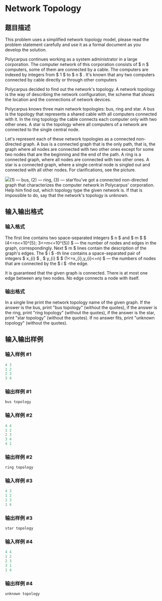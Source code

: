 # Network Topology

## 题目描述

This problem uses a simplified network topology model, please read the problem statement carefully and use it as a formal document as you develop the solution.

Polycarpus continues working as a system administrator in a large corporation. The computer network of this corporation consists of $ n $ computers, some of them are connected by a cable. The computers are indexed by integers from $ 1 $ to $ n $ . It's known that any two computers connected by cable directly or through other computers

Polycarpus decided to find out the network's topology. A network topology is the way of describing the network configuration, the scheme that shows the location and the connections of network devices.

Polycarpus knows three main network topologies: bus, ring and star. A bus is the topology that represents a shared cable with all computers connected with it. In the ring topology the cable connects each computer only with two other ones. A star is the topology where all computers of a network are connected to the single central node.

Let's represent each of these network topologies as a connected non-directed graph. A bus is a connected graph that is the only path, that is, the graph where all nodes are connected with two other ones except for some two nodes that are the beginning and the end of the path. A ring is a connected graph, where all nodes are connected with two other ones. A star is a connected graph, where a single central node is singled out and connected with all other nodes. For clarifications, see the picture.

![](https://cdn.luogu.com.cn/upload/vjudge_pic/CF292B/4b8e00a09b5404153c7328227c396879fd344c8f.png)(1) — bus, (2) — ring, (3) — starYou've got a connected non-directed graph that characterizes the computer network in Polycarpus' corporation. Help him find out, which topology type the given network is. If that is impossible to do, say that the network's topology is unknown.

## 输入输出格式

### 输入格式

The first line contains two space-separated integers $ n $ and $ m $ $ (4<=n<=10^{5}; 3<=m<=10^{5}) $ — the number of nodes and edges in the graph, correspondingly. Next $ m $ lines contain the description of the graph's edges. The $ i $ -th line contains a space-separated pair of integers $ x_{i} $ , $ y_{i} $ $ (1<=x_{i},y_{i}<=n) $ — the numbers of nodes that are connected by the $ i $ -the edge.

It is guaranteed that the given graph is connected. There is at most one edge between any two nodes. No edge connects a node with itself.

### 输出格式

In a single line print the network topology name of the given graph. If the answer is the bus, print "bus topology" (without the quotes), if the answer is the ring, print "ring topology" (without the quotes), if the answer is the star, print "star topology" (without the quotes). If no answer fits, print "unknown topology" (without the quotes).

## 输入输出样例

### 输入样例 #1

```cpp
4 3
1 2
2 3
3 4

```
### 输出样例 #1

```cpp
bus topology

```
### 输入样例 #2

```cpp
4 4
1 2
2 3
3 4
4 1

```
### 输出样例 #2

```cpp
ring topology

```
### 输入样例 #3

```cpp
4 3
1 2
1 3
1 4

```
### 输出样例 #3

```cpp
star topology

```
### 输入样例 #4

```cpp
4 4
1 2
2 3
3 1
1 4

```
### 输出样例 #4

```cpp
unknown topology

```
